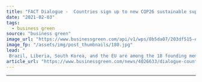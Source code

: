 ```yaml
---
title: "FACT Dialogue -  Countries sign up to new COP26 sustainable supply chain drive"
date: "2021-02-03"
tags: 
  - business green
source: "business green"
image_url: "https://www.businessgreen.com/api/v1/wps/8b5da07/203df515-ee7a-4a8d-ae73-6d9db8f52af6/5/iStock-115959126-185x114.jpg"
image_fp: "/assets/img/post_thumbnails/180.jpg"
lead: "
 Brazil, Liberia, South Korea, and the EU are among the 18 founding members of a new forestry protection coalition launched as part of the UK's COP26 preparations ..."
article_url: "https://www.businessgreen.com/news/4026633/dialogue-countries-sign-cop26-sustainable-supply-chain-drive"
---
```


---
